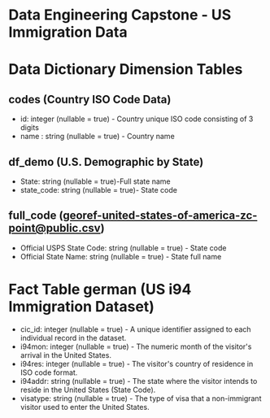 # Data Engineering Capstone - US Immigration Data

# **Data Dictionary Dimension Tables**
## codes (Country ISO Code Data)
 * id: integer (nullable = true) - Country unique ISO code consisting of 3 digits
 * name : string (nullable = true) - Country name
 
## df_demo (U.S. Demographic by State)
 * State: string (nullable = true)-Full state name
 * state_code: string (nullable = true)- State code

## full_code (georef-united-states-of-america-zc-point@public.csv)
 * Official USPS State Code: string (nullable = true) - State code
 * Official State Name: string (nullable = true) - State full name

# Fact Table german (US i94 Immigration Dataset)
 * cic_id: integer (nullable = true) - A unique identifier assigned to each individual record in the dataset.
 * i94mon: integer (nullable = true) - The numeric month of the visitor's arrival in the United States.
 * i94res: integer (nullable = true) - The visitor's country of residence in ISO code format.
 * i94addr: string (nullable = true) - The state where the visitor intends to reside in the United States (State Code).
 * visatype: string (nullable = true) - The type of visa that a non-immigrant visitor used to enter the United States.


